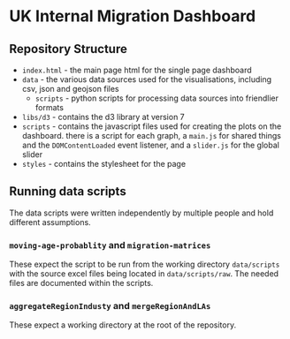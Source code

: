 # UK Internal Migration Dashboard

## Repository Structure

- `index.html` - the main page html for the single page dashboard
- `data` - the various data sources used for the visualisations, including
  csv, json and geojson files
  - `scripts` - python scripts for processing data sources into friendlier formats
- `libs/d3` - contains the d3 library at version 7
- `scripts` - contains the javascript files used for creating the plots on the dashboard. there is a script for each graph, a `main.js` for shared things and the `DOMContentLoaded` event listener, and a `slider.js` for the global slider
- `styles` - contains the stylesheet for the page

## Running data scripts

The data scripts were written independently by multiple people and hold different assumptions.

### `moving-age-probablity` and `migration-matrices`

These expect the script to be run from the working directory `data/scripts` with the source excel files being located in `data/scripts/raw`. The needed files are documented within the scripts.

### `aggregateRegionIndusty` and `mergeRegionAndLAs`

These expect a working directory at the root of the repository.
